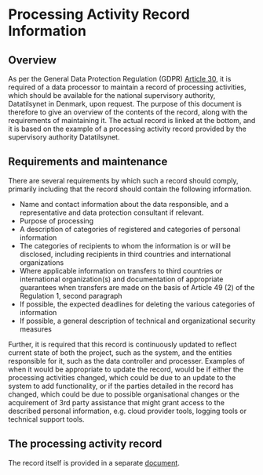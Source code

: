 # Processing Activity Record Information

## Overview

As per the General Data Protection Regulation (GDPR) [Article 30](https://eur-lex.europa.eu/legal-content/EN/TXT/HTML/?uri=CELEX:32016R0679&from=EN#d1e3265-1-1),
it is required of a data processor to maintain a record of processing activities,
which should be available for the national supervisory authority, Datatilsynet
in Denmark, upon request. The purpose of this document is therefore to give an
overview of the contents of the record, along with the requirements of maintaining
it. The actual record is linked at the bottom, and it is based on the example of
a processing activity record provided by the supervisory authority Datatilsynet.

## Requirements and maintenance

There are several requirements by which such a record should comply, primarily
including that the record should contain the following information.

* Name and contact information about the data responsible, and a representative
  and data protection consultant if relevant. 
* Purpose of processing
* A description of categories of registered and categories of personal information
* The categories of recipients to whom the information is or will be disclosed,
  including recipients in third countries and international organizations
* Where applicable information on transfers to third countries or international
  organization(s) and documentation of appropriate guarantees when transfers are
  made on the basis of Article 49 (2) of the Regulation 1, second paragraph
* If possible, the expected deadlines for deleting the various categories of information
* If possible, a general description of technical and organizational security measures

Further, it is required that this record is continuously updated to reflect current
state of both the project, such as the system, and the entities responsible for
it, such as the data controller and processer. Examples of when it would be appropriate
to update the record, would be if either the processing activities changed, which
could be due to an update to the system to add functionality, or if the parties
detailed in the record has changed, which could be due to possible organisational
changes or the acquirement of 3rd party assistance that might grant access to the
described personal information, e.g. cloud provider tools, logging tools or technical
support tools.

## The processing activity record

The record itself is provided in a separate [document](./processing_activity_record.md).